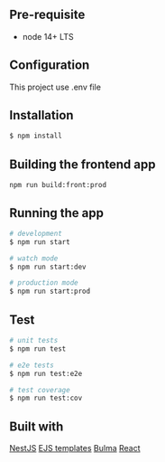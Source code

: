 ## Pre-requisite

- node 14+ LTS

## Configuration

This project use .env file


## Installation

```bash
$ npm install
```

## Building the frontend app

```
npm run build:front:prod
```

## Running the app

```bash
# development
$ npm run start

# watch mode
$ npm run start:dev

# production mode
$ npm run start:prod
```

## Test

```bash
# unit tests
$ npm run test

# e2e tests
$ npm run test:e2e

# test coverage
$ npm run test:cov
```

## Built with

[NestJS](https://nestjs.com/)
[EJS templates](https://ejs.co/)
[Bulma](https://bulma.io/)
[React]()
